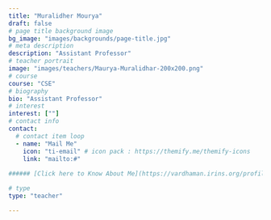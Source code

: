 ```yaml
---
title: "Muralidher Mourya"
draft: false
# page title background image
bg_image: "images/backgrounds/page-title.jpg"
# meta description
description: "Assistant Professor"
# teacher portrait
image: "images/teachers/Maurya-Muralidhar-200x200.png"
# course
course: "CSE"
# biography
bio: "Assistant Professor"
# interest
interest: [""]
# contact info
contact:
  # contact item loop
  - name: "Mail Me"
    icon: "ti-email" # icon pack : https://themify.me/themify-icons
    link: "mailto:#"
    
###### [Click here to Know About Me](https://vardhaman.irins.org/profile/247937)

# type
type: "teacher"

---
```


